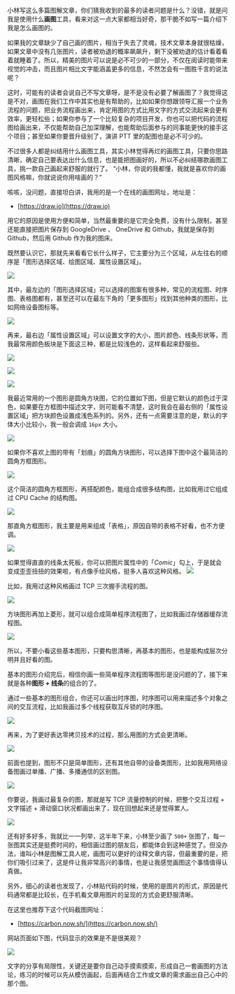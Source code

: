 小林写这么多篇图解文章，你们猜我收到的最多的读者问题是什么？没错，就是问我是使用什么**画图**工具，看来对这一点大家都相当好奇，那干脆不如写一篇介绍下我是怎么画图的。

如果我的文章缺少了自己画的图片，相当于失去了灵魂，技术文章本身就很枯燥，如果文章中没有几张图片，读者被劝退的概率飙飙升，剩下没被劝退的估计看着看着就睡着了。所以，精美的图片可以说是必不可少的一部分，不仅在阅读时能带来视觉的冲击，而且图片相比文字能涵盖更多的信息，不然怎会有一图胜千言的说法呢？

这时，可能有的读者会说自己不写文章呀，是不是没有必要了解画图了？我觉得这是不对，画图在我们工作中其实也是有帮助的，比如如果你想跟领导汇报一个业务流程的问题，把业务流程画出来，肯定用图的方式比用文字的方式交流起来会更有效率，更轻松些；如果你参与了一个比较复杂的项目开发，你也可以把代码的流程图给画出来，不仅能帮助自己加深理解，也能帮助后面参与的同事能更快的接手这个项目；甚至如果你要晋升级别了，演讲 PTT 里的配图也是必不可少的。

不过很多人都是纠结用什么画图工具，其实小林觉得再烂的画图工具，只要你思路清晰，确定自己要表达出什么信息，也是能把图画好的，所以不必纠结哪款画图工具，挑一款自己画起来舒服的就行了。
“小林，你说的我都懂，我就是喜欢你的画图风格嘛，你就说说你用啥画的？”

咳咳，没问题，直接坦白讲，我用的是一个在线的画图网址，地址是：

* [https://draw.io](https://draw.io)

用它的原因是使用方便和简单，当然最重要的是它完全免费，没有什么限制，甚至还能直接把图片保存到 GoogleDrive 、 OneDrive 和 Github，我就是保存到 Github，然后用 Github 作为我的图床。

既然要认识它，那就先来看看它长什么样子，它主要分为三个区域，从左往右的顺序是「图形选择区域、绘图区域、属性设置区域」。

![](https://gitee.com/hezhiyuan007/java-study/raw/master/images/OperatingSystem/34ef51b9-b04b-437e-be6a-110ddf8e3be6.png)

其中，最左边的「图形选择区域」可以选择的图案有很多种，常见的流程图、时序图、表格图都有，甚至还可以在最左下角的「更多图形」找到其他种类的图形，比如网络设备图标等。

![](https://gitee.com/hezhiyuan007/java-study/raw/master/images/OperatingSystem/f39c3833-e2ec-4f7c-a4d5-72c5c165b0b2.png)

再来，最右边「属性设置区域」可以设置文字的大小，图片颜色、线条形状等，而我最常用颜色板块是下面这三种，都是比较浅色的，这样看起来舒服些。

![](https://gitee.com/hezhiyuan007/java-study/raw/master/images/OperatingSystem/4a1e5dd2-6b8a-44be-98c5-709c20d254d3.png)

![](https://gitee.com/hezhiyuan007/java-study/raw/master/images/OperatingSystem/26204919-81b5-4ba1-b64c-1270ee7a9b57.png)

![](https://gitee.com/hezhiyuan007/java-study/raw/master/images/OperatingSystem/13eea945-c331-473e-a8eb-75ab819eea12.png)

我最近常用的一个图形是圆角方块图，它的位置如下图，但是它默认的颜色过于深色，如果要在方框图中描述文字，则可能看不清楚，这时我会在最右侧的「属性设置区域」把方块颜色设置成浅色系列的。另外，还有一点需要注意的是，默认的字体大小比较小，我一般会调成 `16px` 大小。

![](https://gitee.com/hezhiyuan007/java-study/raw/master/images/OperatingSystem/205ac4bc-ddd9-465c-be69-f92c7c5c0341.png)

如果你不喜欢上图的带有「划痕」的圆角方块图形，可以选择下图中这个最简洁的圆角方框图形。

![](https://gitee.com/hezhiyuan007/java-study/raw/master/images/OperatingSystem/6d3855c1-6ccb-4f13-9642-e2f9c0fe3cf7.png)

这个简洁的圆角方框图形，再搭配颜色，能组合成很多结构图，比如我用过它组成过 CPU Cache 的结构图。

![](https://gitee.com/hezhiyuan007/java-study/raw/master/images/OperatingSystem/20f422a5-2d52-4c2c-beba-4a07120de993.png)

那直角方框图形，我主要是用来组成「表格」，原因自带的表格不好看，也不方便调。

![](https://gitee.com/hezhiyuan007/java-study/raw/master/images/OperatingSystem/3e789d95-fbab-4ec5-9a92-d7311858b6cf.png)

如果觉得直直的线条太死板，你可以把图片属性中的「*Comic*」勾上，于是就会变成歪歪扭扭的效果啦，有点像手绘风格，挺多人喜欢这种风格。
![](https://gitee.com/hezhiyuan007/java-study/raw/master/images/OperatingSystem/397b79f9-6ba5-470a-bbbf-270ce6e438e5.png)

比如，我用过这种风格画过 TCP 三次握手流程的图。

![](https://gitee.com/hezhiyuan007/java-study/raw/master/images/OperatingSystem/8ee287e3-41fc-4e79-a03a-b92e7eb9b6cb.png)

方块图形再加上菱形，就可以组合成简单程序流程图了，比如我画过存储器缓存流程图。

![](https://gitee.com/hezhiyuan007/java-study/raw/master/images/OperatingSystem/0351e086-8167-4f46-81b9-7e6b1c1e2450.png)

所以，不要小看这些基本图形，只要构思清晰，再基本的图形，也是能构成层次分明并且好看的图。

基本的图形介绍完后，相信你画一些简单程序流程图等图形是没问题的了，接下来就是各种**图形 + 线条**的组合的了。

通过一些基本的图形组合，你还可以画出时序图，时序图可以用来描述多个对象之间的交互流程，比如我画过多个线程获取互斥锁的时序图。

![](https://gitee.com/hezhiyuan007/java-study/raw/master/images/OperatingSystem/a56c443a-79d0-487b-9d13-4ad5d5919a61.png)

再来，为了更好表达零拷贝技术的过程，那么用图的方式会更清晰。

![](https://gitee.com/hezhiyuan007/java-study/raw/master/images/OperatingSystem/15201013-dde8-4c7a-81d2-ea1656f9ce33.png)

前面也提到，图形不只是简单图形，还有其他自带的设备类图形，比如我用网络设备图画过单播、广播、多播通信的区别图。

![](https://gitee.com/hezhiyuan007/java-study/raw/master/images/OperatingSystem/e90168cd-ad3e-4571-bc8a-af81c489efab.png)

你要说，我画过最复杂的图，那就是写 TCP 流量控制的时候，把整个交互过程 + 文字描述 + 滑动窗口状况都画出来了，现在回想起来还是觉得累人。

![](https://gitee.com/hezhiyuan007/java-study/raw/master/images/OperatingSystem/52286b55-3b27-4338-b6e2-fe3ccd7a79c4.png)

还有好多好多，我就比一一列举，这半年下来，小林至少画了 `500+` 张图了，每一张图其实还是挺费时间的，相信画过图的朋友后，都能体会到这种感觉了。但没办法，谁叫小林是图解工具人呢，画图可以更好的诠释文章内容，但最重要的是，把你们吸引过来了，这是件让我非常高兴的事情，也是让我感觉画图这个事情值得认真做。

另外，细心的读者也发现了，小林贴代码的时候，使用的是图片的形式，原因是代码通常都是比较长，在手机看文章用图片的呈现的方式会更舒服清晰。

在这里也推荐下这个代码截图网址：

* [https://carbon.now.sh/](https://carbon.now.sh/)

网站页面如下图，代码显示的效果是不是很美观？

![](https://gitee.com/hezhiyuan007/java-study/raw/master/images/OperatingSystem/144cf730-aaeb-4988-9329-48a3afab652d.png)

文字的分享有局限性，关键还是要你自己动手摸索摸索，形成自己一套画图的方法论，练习的时候可以先从模仿画起，后面再结合工作或文章的需求画出自己心中的那个图。
